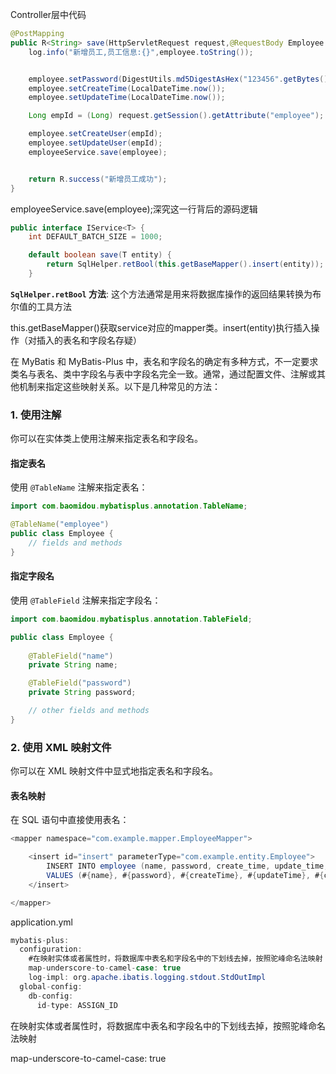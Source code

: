 

Controller层中代码

```java
@PostMapping
public R<String> save(HttpServletRequest request,@RequestBody Employee employee){
    log.info("新增员工,员工信息:{}",employee.toString());


    employee.setPassword(DigestUtils.md5DigestAsHex("123456".getBytes()));
    employee.setCreateTime(LocalDateTime.now());
    employee.setUpdateTime(LocalDateTime.now());

    Long empId = (Long) request.getSession().getAttribute("employee");

    employee.setCreateUser(empId);
    employee.setUpdateUser(empId);
    employeeService.save(employee);


    return R.success("新增员工成功");
}
```

employeeService.save(employee);深究这一行背后的源码逻辑

```java
public interface IService<T> {
    int DEFAULT_BATCH_SIZE = 1000;

    default boolean save(T entity) {
        return SqlHelper.retBool(this.getBaseMapper().insert(entity));
    }
```

**`SqlHelper.retBool` 方法**: 这个方法通常是用来将数据库操作的返回结果转换为布尔值的工具方法

this.getBaseMapper()获取service对应的mapper类。insert(entity)执行插入操作（对插入的表名和字段名存疑）

在 MyBatis 和 MyBatis-Plus 中，表名和字段名的确定有多种方式，不一定要求类名与表名、类中字段名与表中字段名完全一致。通常，通过配置文件、注解或其他机制来指定这些映射关系。以下是几种常见的方法：

### 1. 使用注解

你可以在实体类上使用注解来指定表名和字段名。

#### 指定表名

使用 `@TableName` 注解来指定表名：

```java
import com.baomidou.mybatisplus.annotation.TableName;

@TableName("employee")
public class Employee {
    // fields and methods
}
```

#### 指定字段名

使用 `@TableField` 注解来指定字段名：

```java
import com.baomidou.mybatisplus.annotation.TableField;

public class Employee {
    
    @TableField("name")
    private String name;

    @TableField("password")
    private String password;

    // other fields and methods
}
```

### 2. 使用 XML 映射文件

你可以在 XML 映射文件中显式地指定表名和字段名。

#### 表名映射

在 SQL 语句中直接使用表名：

```java
<mapper namespace="com.example.mapper.EmployeeMapper">

    <insert id="insert" parameterType="com.example.entity.Employee">
        INSERT INTO employee (name, password, create_time, update_time, create_user, update_user)
        VALUES (#{name}, #{password}, #{createTime}, #{updateTime}, #{createUser}, #{updateUser})
    </insert>

</mapper>
```



application.yml

```java
mybatis-plus:
  configuration:
    #在映射实体或者属性时，将数据库中表名和字段名中的下划线去掉，按照驼峰命名法映射
    map-underscore-to-camel-case: true
    log-impl: org.apache.ibatis.logging.stdout.StdOutImpl
  global-config:
    db-config:
      id-type: ASSIGN_ID
```

在映射实体或者属性时，将数据库中表名和字段名中的下划线去掉，按照驼峰命名法映射

 map-underscore-to-camel-case: true